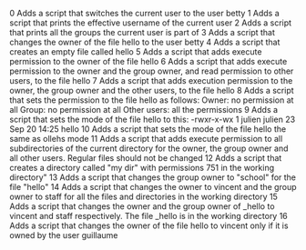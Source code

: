 0 Adds a script that switches the current user to the user betty
1 Adds a script that prints the effective username of the current user
2 Adds a script that prints all the groups the current user is part of
3 Adds a script that changes the owner of the file hello to the user betty
4 Adds a script that creates an empty file called hello
5 Adds a script that adds execute permission to the owner of the file hello
6 Adds a script that adds execute permission to the owner and the group owner, and read permission to other users, to the file hello
7 Adds a script that adds execution permission to the owner, the group owner and the other users, to the file hello
8 Adds a script that sets the permission to the file hello as follows:    Owner: no permission at all       Group: no permission at all    Other users: all the permissions
9 Adds a script that sets the mode of the file hello to this:  -rwxr-x-wx 1 julien julien 23 Sep 20 14:25 hello
10 Adds  a script that sets the mode of the file hello the same as ollehs mode
11 Adds a script that adds execute permission to all subdirectories of the current directory for the owner, the group owner and all other users. Regular files should not be changed
12 Adds a script that creates a directory called "my dir" with permissions 751 in the working directory"
13 Adds a script that changes the group owner to "school" for the file "hello"
14 Adds  a script that changes the owner to vincent and the group owner to staff for all the files and directories in the working directory
15 Adds a script that changes the owner and the group owner of _hello to vincent and staff respectively.
The file _hello is in the working directory
16 Adds a script that changes the owner of the file hello to vincent only if it is owned by the user guillaume

